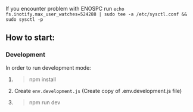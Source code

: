 If you encounter problem with ENOSPC run
```echo fs.inotify.max_user_watches=524288 | sudo tee -a /etc/sysctl.conf && sudo sysctl -p```

## How to start:

### Development
In order to run development mode:

1) > npm install

1) Create `env.development.js` (Create copy of .env.development.js file)

2) > npm run dev